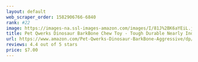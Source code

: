 ```yaml
---
layout: default 
﻿web_scraper_order: 1582906766-6840
rank: #22
image: https://images-na.ssl-images-amazon.com/images/I/81J%2BK6aYEiL.jpg
title: Pet Qwerks Dinosaur BarkBone Chew Toy - Tough Durable Nearly Indestructible Bone for Extreme…
url: https://www.amazon.com/Pet-Qwerks-Dinosaur-BarkBone-Aggressive/dp/B07CBNXJ8P/ref=zg_mw_pet-supplies_22?_encoding=UTF8&psc=1&refRID=1681C9HM719PR5VMS4KX
reviews: 4.4 out of 5 stars
price: $7.00 
---
```

